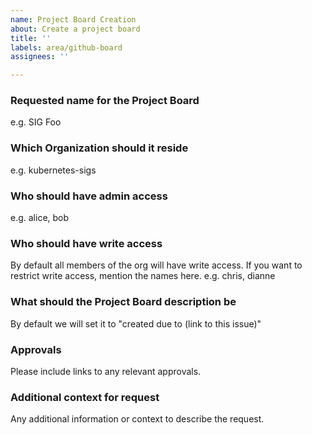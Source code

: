 ```yaml
---
name: Project Board Creation
about: Create a project board
title: ''
labels: area/github-board
assignees: ''

---
```

### Requested name for the Project Board
e.g. SIG Foo

### Which Organization should it reside
e.g. kubernetes-sigs

### Who should have admin access
e.g. alice, bob

### Who should have write access
By default all members of the org will have write access.
If you want to restrict write access, mention the names here.
e.g. chris, dianne

### What should the Project Board description be
By default we will set it to "created due to (link to this issue)"

### Approvals
Please include links to any relevant approvals.

### Additional context for request
Any additional information or context to describe the request.

